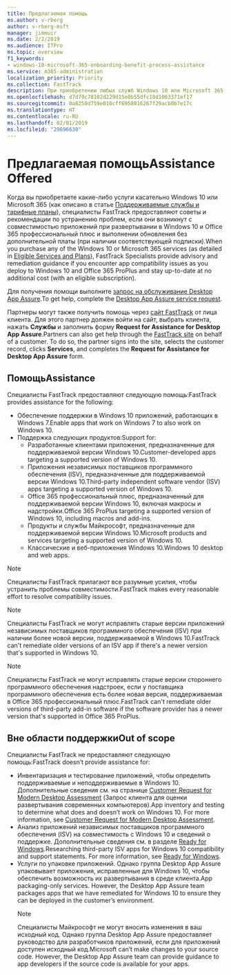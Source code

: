 ```yaml
---
title: Предлагаемая помощь
ms.author: v-rberg
author: v-rberg-msft
manager: jimmuir
ms.date: 2/2/2019
ms.audience: ITPro
ms.topic: overview
f1_keywords:
- windows-10-microsoft-365-onboarding-benefit-process-assistance
ms.service: m365-administration
localization_priority: Priority
ms.collection: FastTrack
description: При приобретении любых служб Windows 10 или Microsoft 365 специалисты FastTrack предоставляют советы и рекомендации по устранению проблем при развертывании Windows 10 и Office 365 профессиональный плюс и по своевременному обновлению без дополнительной платы (при наличии соответствующей подписки).
ms.openlocfilehash: d7d79c78102d229d15e0b55dfc18d1063371ef17
ms.sourcegitcommit: 0a8250d759e010cff6958016267f29acb0b7e17c
ms.translationtype: HT
ms.contentlocale: ru-RU
ms.lasthandoff: 02/01/2019
ms.locfileid: "29696630"
---
```

# <a name="assistance-offered"></a><span data-ttu-id="96626-103">Предлагаемая помощь</span><span class="sxs-lookup"><span data-stu-id="96626-103">Assistance Offered</span></span>  

<span data-ttu-id="96626-104">Когда вы приобретаете какие-либо услуги касательно Windows 10 или Microsoft 365 (как описано в статье [Поддерживаемые службы и тарифные планы](M365-eligible-services-and-plans.md)), специалисты FastTrack предоставляют советы и рекомендации по устранению проблем, если они возникнут с совместимостью приложений при развертывании в Windows 10 и Office 365 профессиональный плюс и выполнении обновления без дополнительной платы (при наличии соответствующей подписки).</span><span class="sxs-lookup"><span data-stu-id="96626-104">When you purchase any of the Windows 10 or Microsoft 365 services (as detailed in [Eligible Services and Plans](M365-eligible-services-and-plans.md)), FastTrack Specialists provide advisory and remediation guidance if you encounter app compatibility issues as you deploy to Windows 10 and Office 365 ProPlus and stay up-to-date at no additional cost (with an eligible subscription).</span></span>

<span data-ttu-id="96626-105">Для получения помощи выполните [запрос на обслуживание Desktop App Assure](https://go.microsoft.com/fwlink/?linkid=2022721).</span><span class="sxs-lookup"><span data-stu-id="96626-105">To get help, complete the [Desktop App Assure service request](https://go.microsoft.com/fwlink/?linkid=2022721).</span></span>

<span data-ttu-id="96626-p101">Партнеры могут также получить помощь через [сайт FastTrack](https://go.microsoft.com/fwlink/?linkid=780698) от лица клиента. Для этого партнер должен войти на сайт, выбрать клиента, нажать **Службы** и заполнить форму **Request for Assistance for Desktop App Assure**.</span><span class="sxs-lookup"><span data-stu-id="96626-p101">Partners can also get help through the [FastTrack site](https://go.microsoft.com/fwlink/?linkid=780698) on behalf of a customer. To do so, the partner signs into the site, selects the customer record, clicks **Services**, and completes the **Request for Assistance for Desktop App Assure** form.</span></span>

## <a name="assistance"></a><span data-ttu-id="96626-108">Помощь</span><span class="sxs-lookup"><span data-stu-id="96626-108">Assistance</span></span>

<span data-ttu-id="96626-109">Специалисты FastTrack предоставляют следующую помощь:</span><span class="sxs-lookup"><span data-stu-id="96626-109">FastTrack provides assistance for the following:</span></span>
- <span data-ttu-id="96626-110">Обеспечение поддержки в Windows 10 приложений, работающих в Windows 7.</span><span class="sxs-lookup"><span data-stu-id="96626-110">Enable apps that work on Windows 7 to also work on Windows 10.</span></span>
- <span data-ttu-id="96626-111">Поддержка следующих продуктов:</span><span class="sxs-lookup"><span data-stu-id="96626-111">Support for:</span></span>
    - <span data-ttu-id="96626-112">Разработанные клиентами приложения, предназначенные для поддерживаемой версии Windows 10.</span><span class="sxs-lookup"><span data-stu-id="96626-112">Customer-developed apps targeting a supported version of Windows 10.</span></span>
    - <span data-ttu-id="96626-113">Приложения независимых поставщиков программного обеспечения (ISV), предназначенные для поддерживаемой версии Windows 10.</span><span class="sxs-lookup"><span data-stu-id="96626-113">Third-party independent software vendor (ISV) apps targeting a supported version of Windows 10.</span></span>
    - <span data-ttu-id="96626-114">Office 365 профессиональный плюс, предназначенный для поддерживаемой версии Windows 10, включая макросы и надстройки.</span><span class="sxs-lookup"><span data-stu-id="96626-114">Office 365 ProPlus targeting a supported version of Windows 10, including macros and add-ins.</span></span>
    - <span data-ttu-id="96626-115">Продукты и службы Майкрософт, предназначенные для поддерживаемой версии Windows 10.</span><span class="sxs-lookup"><span data-stu-id="96626-115">Microsoft products and services targeting a supported version of Windows 10.</span></span>
    - <span data-ttu-id="96626-116">Классические и веб-приложения Windows 10.</span><span class="sxs-lookup"><span data-stu-id="96626-116">Windows 10 desktop and web apps.</span></span>
> [!NOTE]
> <span data-ttu-id="96626-117">Специалисты FastTrack прилагают все разумные усилия, чтобы устранить проблемы совместимости.</span><span class="sxs-lookup"><span data-stu-id="96626-117">FastTrack makes every reasonable effort to resolve compatibility issues.</span></span> 

> [!NOTE]
> <span data-ttu-id="96626-118">Специалисты FastTrack не могут исправлять старые версии приложений независимых поставщиков программного обеспечения (ISV) при наличии более новой версии, поддерживаемой в Windows 10.</span><span class="sxs-lookup"><span data-stu-id="96626-118">FastTrack can't remediate older versions of an ISV app if there's a newer version that's supported in Windows 10.</span></span>

> [!NOTE]
> <span data-ttu-id="96626-119">Специалисты FastTrack не могут исправлять старые версии стороннего программного обеспечения надстроек, если у поставщика программного обеспечения есть более новая версия, поддерживаемая в Office 365 профессиональный плюс.</span><span class="sxs-lookup"><span data-stu-id="96626-119">FastTrack can't remediate older versions of third-party add-in software if the software provider has a newer version that's supported in Office 365 ProPlus.</span></span>

## <a name="out-of-scope"></a><span data-ttu-id="96626-120">Вне области поддержки</span><span class="sxs-lookup"><span data-stu-id="96626-120">Out of scope</span></span>

<span data-ttu-id="96626-121">Специалисты FastTrack не предоставляют следующую помощь:</span><span class="sxs-lookup"><span data-stu-id="96626-121">FastTrack doesn’t provide assistance for:</span></span>
- <span data-ttu-id="96626-p102">Инвентаризация и тестирование приложений, чтобы определить поддерживаемые и неподдерживаемые в Windows 10. Дополнительные сведения см. на странице [Customer Request for Modern Desktop Assessment](https://go.microsoft.com/fwlink/?linkid=2053818) (Запрос клиента для оценки развертывания современных компьютеров).</span><span class="sxs-lookup"><span data-stu-id="96626-p102">App inventory and testing to determine what does and doesn’t work on Windows 10. For more information, see [Customer Request for Modern Desktop Assessment](https://go.microsoft.com/fwlink/?linkid=2053818).</span></span>
- <span data-ttu-id="96626-p103">Анализ приложений независимых поставщиков программного обеспечения (ISV) на совместимость с Windows 10 и сведений о поддержке. Дополнительные сведения см. в разделе [Ready for Windows](https://go.microsoft.com/fwlink/?linkid=2054580).</span><span class="sxs-lookup"><span data-stu-id="96626-p103">Researching third-party ISV apps for Windows 10 compatibility and support statements. For more information, see [Ready for Windows](https://go.microsoft.com/fwlink/?linkid=2054580).</span></span>
- <span data-ttu-id="96626-p104">Услуги по упаковке приложений. Однако группа Desktop App Assure упаковывает приложения, исправленные для Windows 10, чтобы обеспечить возможность их развертывания в среде клиента.</span><span class="sxs-lookup"><span data-stu-id="96626-p104">App packaging-only services. However, the Desktop App Assure team packages apps that we have remediated for Windows 10 to ensure they can be deployed in the customer’s environment.</span></span>
    > [!NOTE]
    > <span data-ttu-id="96626-p105">Специалисты Майкрософт не могут вносить изменения в ваш исходный код. Однако группа Desktop App Assure предоставляет руководство для разработчиков приложений, если для приложений доступен исходный код.</span><span class="sxs-lookup"><span data-stu-id="96626-p105">Microsoft can’t make changes to your source code. However, the Desktop App Assure team can provide guidance to app developers if the source code is available for your apps.</span></span>


